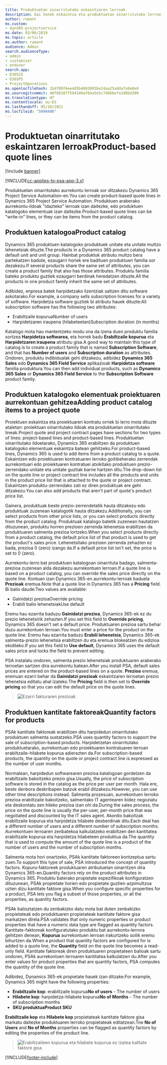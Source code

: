 ```yaml
---
title: Produktuetan oinarritutako eskaintzaren lerroak
description: Gai honek eskaintza eta produktuetan oinarritutako lerroei buruzko informazioa ematen du.
author: rumant
ms.custom:
- dyn365-projectservice
ms.date: 03/06/2019
ms.topic: article
ms.author: rumant
audience: Admin
search.audienceType:
- admin
- customizer
- enduser
search.app:
- D365CE
- D365PS
- ProjectOperations
ms.openlocfilehash: 1bd789f4ee4d5b4603093be24aa25addafa9e8e8
ms.sourcegitcommit: 40f68387f594180af64a5e5c748b6efa188bd300
ms.translationtype: HT
ms.contentlocale: eu-ES
ms.lasthandoff: 05/10/2021
ms.locfileid: "5998486"
---
```

# <a name="product-based-quote-lines"></a><span data-ttu-id="c0eb8-103">Produktuetan oinarritutako eskaintzaren lerroak</span><span class="sxs-lookup"><span data-stu-id="c0eb8-103">Product-based quote lines</span></span>

[!include [banner](../includes/psa-now-project-operations.md)]

[!INCLUDE[cc-applies-to-psa-app-3.x](../includes/cc-applies-to-psa-app-3x.md)]


<span data-ttu-id="c0eb8-104">Produktuetan oinarritutako aurrekontu lerroak sor ditzakezu Dynamics 365 Project Service Automation-en.</span><span class="sxs-lookup"><span data-stu-id="c0eb8-104">You can create product-based quote lines in Dynamics 365 Project Service Automation.</span></span> <span data-ttu-id="c0eb8-105">Produktuen araberako aurrekontu-ildoak "idazteko" lerroak izan daitezke, edo produktuen katalogoko elementuak izan daitezke.</span><span class="sxs-lookup"><span data-stu-id="c0eb8-105">Product-based quote lines can be "write-in" lines, or they can be items from the product catalog.</span></span>

## <a name="product-catalog"></a><span data-ttu-id="c0eb8-106">Produktuen katalogoa</span><span class="sxs-lookup"><span data-stu-id="c0eb8-106">Product catalog</span></span>

<span data-ttu-id="c0eb8-107">Dynamics 365 produktuen katalogoko produktuek unitate eta unitate multzo lehenetsiak dituzte.</span><span class="sxs-lookup"><span data-stu-id="c0eb8-107">The products in a Dynamics 365 product catalog have a default unit and unit group.</span></span> <span data-ttu-id="c0eb8-108">Hainbat produktuk atributu multzo bera partekatzen badute, ezaugarri horiek ere badituen produktuen familia sor dezakezu.</span><span class="sxs-lookup"><span data-stu-id="c0eb8-108">If several products share the same set of attributes, you can create a product family that also has those attributes.</span></span> <span data-ttu-id="c0eb8-109">Produktu familia bateko produktu guztiek ezaugarri berdinak heredatzen dituzte.</span><span class="sxs-lookup"><span data-stu-id="c0eb8-109">All the products in one product family inherit the same set of attributes.</span></span>

<span data-ttu-id="c0eb8-110">Adibidez, enpresa batek harpidetzako lizentziak saltzen ditu software askotarako.</span><span class="sxs-lookup"><span data-stu-id="c0eb8-110">For example, a company sells subscription licenses for a variety of software.</span></span> <span data-ttu-id="c0eb8-111">Harpidetza software guztiek bi atributu hauek dituzte:</span><span class="sxs-lookup"><span data-stu-id="c0eb8-111">All subscription software has the following two attributes:</span></span>

- <span data-ttu-id="c0eb8-112">Erabiltzaile kopurua</span><span class="sxs-lookup"><span data-stu-id="c0eb8-112">Number of users</span></span> 
- <span data-ttu-id="c0eb8-113">Harpidetzaren iraupena (hilabeteetan)</span><span class="sxs-lookup"><span data-stu-id="c0eb8-113">Subscription duration (in months)</span></span>

<span data-ttu-id="c0eb8-114">Katalogo mota hau mantentzeko modu ona da izena duen produktu familia sortzea **Harpidetza softwarea**, eta horrek badu **Erabiltzaile kopurua** eta **Harpidetzaren iraupena** atributu gisa.</span><span class="sxs-lookup"><span data-stu-id="c0eb8-114">A good way to maintain this type of catalog is to create a product family that is named **Subscription Software**, and that has **Number of users** and **Subscription duration** as attributes.</span></span> <span data-ttu-id="c0eb8-115">Ondoren, produktu indibidualak gehi ditzakezu, adibidez **Dynamics 365 Sales** edo **Dynamics 365 Field Service** aplikazioak **Harpidetza software** familia produktura.</span><span class="sxs-lookup"><span data-stu-id="c0eb8-115">You can then add individual products, such as **Dynamics 365 Sales** or **Dynamics 365 Field Service** to the **Subscription Software** product family.</span></span>

## <a name="adding-product-catalog-items-to-a-project-quote"></a><span data-ttu-id="c0eb8-116">Produktuen katalogoko elementuak proiektuaren aurrekontuan gehitzea</span><span class="sxs-lookup"><span data-stu-id="c0eb8-116">Adding product catalog items to a project quote</span></span>

<span data-ttu-id="c0eb8-117">Proiektuen eskaintza eta proiektuaren kontratu orriek bi lerro mota dituzte ataletan: proiektuan oinarritutako ildoak eta produktuetan oinarritutako lineak.</span><span class="sxs-lookup"><span data-stu-id="c0eb8-117">Project quote and project contract pages have sections for two types of lines: project-based lines and product-based lines.</span></span> <span data-ttu-id="c0eb8-118">Produktuetan oinarritutako ildoetarako, Dynamics 365 erabiltzen da produktuen katalogoko elementuak eskaintza batean gehitzeko.</span><span class="sxs-lookup"><span data-stu-id="c0eb8-118">For product-based lines, Dynamics 365 is used to add items from a product catalog to a quote.</span></span> <span data-ttu-id="c0eb8-119">Eskaintzen edo proiektuaren kontratuaren lerroko goitibeherako zerrendak aurrekontuari edo proiektuaren kontratuei atxikitako produktuen prezio-zerrendako unitate eta unitate guztiak barne hartzen ditu.</span><span class="sxs-lookup"><span data-stu-id="c0eb8-119">The drop-down list on the quote line or project contract line includes all the products and units in the product price list that is attached to the quote or project contract.</span></span> <span data-ttu-id="c0eb8-120">Eskaintzen produktu-zerrendako zati ez diren produktuak ere gehi ditzakezu.</span><span class="sxs-lookup"><span data-stu-id="c0eb8-120">You can also add products that aren't part of quote's product price list.</span></span>

<span data-ttu-id="c0eb8-121">Gainera, produktuak beste prezio-zerrendetatik hauta ditzakezu edo produktuak zuzenean katalogotik hauta ditzakezu.</span><span class="sxs-lookup"><span data-stu-id="c0eb8-121">Additionally, you can select products from other price lists, or you can select products directly from the product catalog.</span></span> <span data-ttu-id="c0eb8-122">Produktuak katalogo batetik zuzenean hautatzen dituzunean, produktu horren prezioen zerrenda lehenetsia erabiltzen da produktuaren salmenta prezioa lortzeko.</span><span class="sxs-lookup"><span data-stu-id="c0eb8-122">When you select products directly from a product catalog, the default price list of that product is used to get the product's sales price.</span></span> <span data-ttu-id="c0eb8-123">Lehenetsitako prezioen zerrenda zehazten ez bada, prezioa 0 (zero) izango da.</span><span class="sxs-lookup"><span data-stu-id="c0eb8-123">If a default price list isn't set, the price is set to 0 (zero).</span></span>

<span data-ttu-id="c0eb8-124">Aurrekontu-lerro bat produktuen katalogoan oinarrituta badago, salmenta-prezioa zuzenean alda dezakezu aurrekontuen lerroan.</span><span class="sxs-lookup"><span data-stu-id="c0eb8-124">If a quote line is based on a product catalog, you can override the sales price directly on the quote line.</span></span> <span data-ttu-id="c0eb8-125">Kontuan izan Dynamics 365-en aurrekontu-lerroak baduela **Prezioak** eremua.</span><span class="sxs-lookup"><span data-stu-id="c0eb8-125">Note that a quote line in Dynamics 365 has a **Pricing** field.</span></span> <span data-ttu-id="c0eb8-126">Bi balio daude:</span><span class="sxs-lookup"><span data-stu-id="c0eb8-126">Two values are available:</span></span>

- <span data-ttu-id="c0eb8-127">Gainidatzi prezioa</span><span class="sxs-lookup"><span data-stu-id="c0eb8-127">Override pricing</span></span>  
- <span data-ttu-id="c0eb8-128">Erabili balio lehenetsiak</span><span class="sxs-lookup"><span data-stu-id="c0eb8-128">Use default</span></span>

<span data-ttu-id="c0eb8-129">Eremu hau ezarrita baduzu **Gainidatzi prezioa**, Dynamics 365-ek ez du prezio lehenetsirik zehazten.</span><span class="sxs-lookup"><span data-stu-id="c0eb8-129">If you set this field to **Override pricing**, Dynamics 365 doesn't set a default price.</span></span> <span data-ttu-id="c0eb8-130">Produktuaren prezioa sartu behar duzu aurrekontuen lerroan.</span><span class="sxs-lookup"><span data-stu-id="c0eb8-130">You must enter a price for the product on the quote line.</span></span> <span data-ttu-id="c0eb8-131">Eremu hau ezarrita baduzu **Erabili lehenetsia**, Dynamics 365-ek salmenta-prezio lehenetsia erabiltzen du eta eremua blokeatzen du edizioa ekiditeko.</span><span class="sxs-lookup"><span data-stu-id="c0eb8-131">If you set this field to **Use default**, Dynamics 365 uses the default sales price and locks the field to prevent editing.</span></span>

<span data-ttu-id="c0eb8-132">PSA instalatu ondoren, salmenta prezio lehenetsiak produktuaren araberako lerroetan sartzen dira aurrekontu batean.</span><span class="sxs-lookup"><span data-stu-id="c0eb8-132">After you install PSA, default sales prices are entered on the product-based lines on a quote.</span></span> <span data-ttu-id="c0eb8-133">**Prezioa** eremua, eremuan ezarri behar da **Gainidatzi prezioak** eskaintzaren lerroetan prezio lehenetsia editatu ahal izateko.</span><span class="sxs-lookup"><span data-stu-id="c0eb8-133">The **Pricing** field is then set to **Override pricing** so that you can edit the default price on the quote lines.</span></span>

> ![Ezarri fakturaren prezioak](media/basic-guide-10.png)
 
## <a name="quantity-factors-for-products"></a><span data-ttu-id="c0eb8-135">Produktuen kantitate faktoreak</span><span class="sxs-lookup"><span data-stu-id="c0eb8-135">Quantity factors for products</span></span>

<span data-ttu-id="c0eb8-136">PSAk kantitate faktoreak erabiltzen ditu harpidedun oinarritutako produktuen salmenta sustatzeko.</span><span class="sxs-lookup"><span data-stu-id="c0eb8-136">PSA uses quantity factors to support the sale of subscription-based products.</span></span> <span data-ttu-id="c0eb8-137">Harpidetzetan oinarritutako produktuetarako, aurrekontuan edo proiektuaren kontratuaren lerroan erabiltzaile-hilabete kopurua adierazten da.</span><span class="sxs-lookup"><span data-stu-id="c0eb8-137">For subscription-based products, the quantity on the quote or project contract line is expressed as the number of user months.</span></span>

<span data-ttu-id="c0eb8-138">Normalean, harpidedun softwarearen prezioa katalogoan gordetzen da erabiltzaile bakoitzeko prezio gisa.</span><span class="sxs-lookup"><span data-stu-id="c0eb8-138">Usually, the price of subscription software is stored in the catalog as the price per user per month.</span></span> <span data-ttu-id="c0eb8-139">Hala ere, beste denbora deskribapen batzuk erabil ditzakezu.</span><span class="sxs-lookup"><span data-stu-id="c0eb8-139">However, you can use other time descriptions instead.</span></span> <span data-ttu-id="c0eb8-140">Salmenta prozesuan, aurrekontuen lerroko prezioa erabiltzaile bakoitzeko, salmentako IT agentearen bidez negoziatu eta deskontatu zen hileko prezioa izan ohi da.</span><span class="sxs-lookup"><span data-stu-id="c0eb8-140">During the sales process, the price on the quote line is usually the per-user, per-month price that was negotiated and discounted by the IT sales agent.</span></span> <span data-ttu-id="c0eb8-141">Akordio bakoitzak erabiltzaile kopurua eta harpidetza hilabete desberdinak ditu.</span><span class="sxs-lookup"><span data-stu-id="c0eb8-141">Each deal has a different number of users and a different number of subscription months.</span></span> <span data-ttu-id="c0eb8-142">Aurrekontuen lerroaren zenbatekoa kalkulatzeko erabiltzen den kantitatea erabiltzaile kopurua eta harpidetza hilabeteen produktua da.</span><span class="sxs-lookup"><span data-stu-id="c0eb8-142">The quantity that is used to compute the amount of the quote line is a product of the number of users and the number of subscription months.</span></span>

<span data-ttu-id="c0eb8-143">Salmenta mota hori onartzeko, PSAk kantitate faktoreen kontzeptua sartu zuen.</span><span class="sxs-lookup"><span data-stu-id="c0eb8-143">To support this type of sale, PSA introduced the concept of quantity factors.</span></span> <span data-ttu-id="c0eb8-144">Kopuru-faktoreek produktuaren atributuetan oinarritzen dira Dynamics 365-en.</span><span class="sxs-lookup"><span data-stu-id="c0eb8-144">Quantity factors rely on the product attributes in Dynamics 365.</span></span> <span data-ttu-id="c0eb8-145">Produktu baterako propietate espezifikoak konfiguratzen dituzunean, PSAk propietate horien edo propietate guztien azpimultzoa uzten dizu kantitate faktore gisa.</span><span class="sxs-lookup"><span data-stu-id="c0eb8-145">When you configure specific properties for a product, PSA lets you flag a subset of those properties, or all the properties, as quantity factors.</span></span>

<span data-ttu-id="c0eb8-146">PSAk balioztatzen du zenbakizko datu mota bat duten zenbakizko propietateak edo produktuaren propietateak kantitate faktore gisa markatzen direla.</span><span class="sxs-lookup"><span data-stu-id="c0eb8-146">PSA validates that only numeric properties or product properties that have a numeric data type are flagged as quantity factors.</span></span> <span data-ttu-id="c0eb8-147">Kantitate-faktoreak konfiguratutako produktu bat aurrekontu-lerrora gehitzen denean, **Kopurua** aurrekontuen lerroan irakurtzeko soilik eremu bihurtzen da.</span><span class="sxs-lookup"><span data-stu-id="c0eb8-147">When a product that quantity factors are configured for is added to a quote line, the **Quantity** field on the quote line becomes a read-only field.</span></span> <span data-ttu-id="c0eb8-148">Kantitate faktoreak diren produktuaren propietateen balioak sartu ondoren, PSAk aurrekontuen lerroaren kantitatea kalkulatzen du.</span><span class="sxs-lookup"><span data-stu-id="c0eb8-148">After you enter values for product properties that are quantity factors, PSA computes the quantity of the quote line.</span></span>

<span data-ttu-id="c0eb8-149">Adibidez, Dynamics 365-ek propietate hauek izan ditzake:</span><span class="sxs-lookup"><span data-stu-id="c0eb8-149">For example, Dynamics 365 might have the following properties:</span></span> 

- <span data-ttu-id="c0eb8-150">**Erabiltzaile kop**: erabiltzaile kopurua</span><span class="sxs-lookup"><span data-stu-id="c0eb8-150">**No of users** - The number of users</span></span> 
- <span data-ttu-id="c0eb8-151">**Hilabete kop**: harpidetza-hilabete kopurua</span><span class="sxs-lookup"><span data-stu-id="c0eb8-151">**No of Months** - The number of subscription months</span></span>
- <span data-ttu-id="c0eb8-152">**SKU produktua**</span><span class="sxs-lookup"><span data-stu-id="c0eb8-152">**Product SKU**</span></span> 

<span data-ttu-id="c0eb8-153">**Erabiltzaile kop** eta **Hilabete kop** propietateak kantitate faktore gisa markatu daitezke produktuaren lerroko propietateak editatzean.</span><span class="sxs-lookup"><span data-stu-id="c0eb8-153">Tne **No of Users** and **No of Months** properties can be flagged as quantity factors by editing the properties of the product line.</span></span> 

> ![Erabiltzaileen kopurua eta hilabete kopurua ez izatea kalitate faktore gisa](media/basic-guide-11.png)
 


[!INCLUDE[footer-include](../includes/footer-banner.md)]
